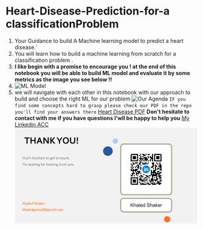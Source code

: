 # Heart-Disease-Prediction-for-a classificationProblem
1. Your Guidance to build A Machine learning model to predict a heart disease.`
2. You will learn how to build a machine learning from scratch for a classification problem .
3. **I like begin with a promise to encourage you ! at the end of this notebook you will be able to build ML model and evaluate it by some metrics as the image you see below !!**
4. ![ML Model](https://raw.githubusercontent.com/khaledshakerrr/heart-disease-Prediction/main/images/your%20achievement%20looklike.png)
5. we will navigate with each other in this notebook with our approach to build and choose the right ML for our problem
   ![Our Agenda](https://raw.githubusercontent.com/khaledshakerrr/heart-disease-Prediction/main/images/Agenda.png)
`IF you find some concepts hard to grasp please check our PDF in the repo you'll find your answers there` [Heart Disease PDF](Predicting-heart-disease-presentation.pdf)
   **Don't hesitate to contact with me if you have questions I'wll be happy to help you** [My Linkedin ACC](https://www.linkedin.com/in/khaledshakerrr/)
![get in touch](https://raw.githubusercontent.com/khaledshakerrr/california-housing-price-prediction/main/images/connect%20with%20us.png)
